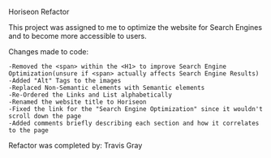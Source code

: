 Horiseon Refactor

This project was assigned to me to optimize the website for Search Engines and to become more accessible to users.

Changes made to code:

    -Removed the <span> within the <H1> to improve Search Engine Optimization(unsure if <span> actually affects Search Engine Results)
    -Added "Alt" Tags to the images
    -Replaced Non-Semantic elements with Semantic elements
    -Re-Ordered the Links and List alphabetically
    -Renamed the website title to Horiseon
    -Fixed the link for the "Search Engine Optimization" since it wouldn't scroll down the page
    -Added comments briefly describing each section and how it correlates to the page

Refactor was completed by: Travis Gray
